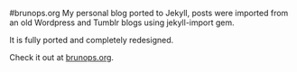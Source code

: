 #brunops.org
My personal blog ported to Jekyll, posts were imported from an old Wordpress and Tumblr blogs using jekyll-import gem.

It is fully ported and completely redesigned.

Check it out at [brunops.org](http://brunops.org).

